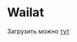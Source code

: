 # Wailat

Загрузить можно [тут](https://www.spigotmc.org/resources/wailat-inspired-by-forge-waila-mod.67040/)


